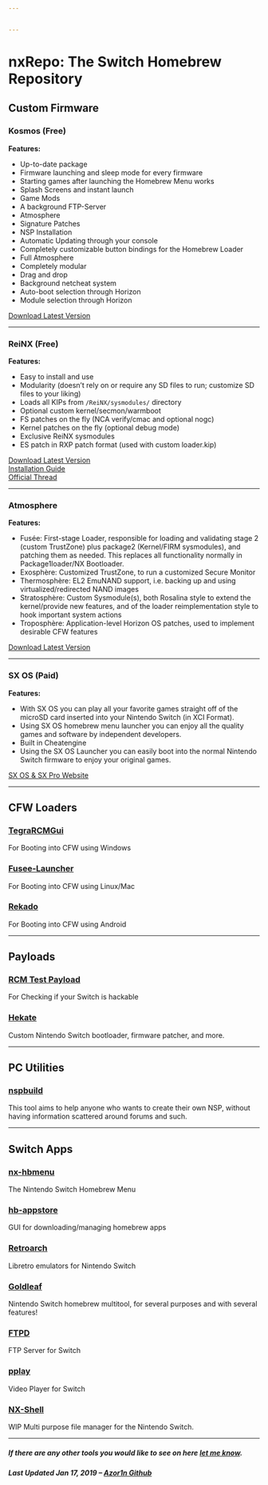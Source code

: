 ```yaml
---


---
```


<h1 id="nxrepo-the-switch-homebrew-repository">nxRepo: The Switch Homebrew Repository</h1>
<h2 id="custom-firmware">Custom Firmware</h2>
<h3 id="kosmos-free">Kosmos (Free)</h3>
<p><strong>Features:</strong></p>
<ul>
<li>Up-to-date package</li>
<li>Firmware launching and sleep mode for every firmware</li>
<li>Starting games after launching the Homebrew Menu works</li>
<li>Splash Screens and instant launch</li>
<li>Game Mods</li>
<li>A background FTP-Server</li>
<li>Atmosphere</li>
<li>Signature Patches</li>
<li>NSP Installation</li>
<li>Automatic Updating through your console</li>
<li>Completely customizable button bindings for the Homebrew Loader</li>
<li>Full Atmosphere</li>
<li>Completely modular</li>
<li>Drag and drop</li>
<li>Background netcheat system</li>
<li>Auto-boot selection through Horizon</li>
<li>Module selection through Horizon</li>
</ul>
<p><a href="https://github.com/AtlasNX/Kosmos/releases">Download Latest Version</a></p>
<hr>
<h3 id="reinx-free">ReiNX (Free)</h3>
<p><strong>Features:</strong></p>
<ul>
<li>Easy to install and use</li>
<li>Modularity (doesn’t rely on or require any SD files to run; customize SD files to your liking)</li>
<li>Loads all KIPs from <code>/ReiNX/sysmodules/</code> directory</li>
<li>Optional custom kernel/secmon/warmboot</li>
<li>FS patches on the fly (NCA verify/cmac and optional nogc)</li>
<li>Kernel patches on the fly (optional debug mode)</li>
<li>Exclusive ReiNX sysmodules</li>
<li>ES patch in RXP patch format (used with custom loader.kip)</li>
</ul>
<p><a href="https://github.com/Reisyukaku/ReiNX/releases">Download Latest Version</a><br>
<a href="https://reinx.guide/">Installation Guide</a><br>
<a href="https://gbatemp.net/threads/official-reinx-thread.512203/">Official Thread</a></p>
<hr>
<h3 id="atmosphere">Atmosphere</h3>
<p><strong>Features:</strong></p>
<ul>
<li>Fusée: First-stage Loader, responsible for loading and validating stage 2 (custom TrustZone) plus package2 (Kernel/FIRM sysmodules), and patching them as needed. This replaces all functionality normally in Package1loader/NX Bootloader.</li>
<li>Exosphère: Customized TrustZone, to run a customized Secure Monitor</li>
<li>Thermosphère: EL2 EmuNAND support, i.e. backing up and using virtualized/redirected NAND images</li>
<li>Stratosphère: Custom Sysmodule(s), both Rosalina style to extend the kernel/provide new features, and of the loader reimplementation style to hook important system actions</li>
<li>Troposphère: Application-level Horizon OS patches, used to implement desirable CFW features</li>
</ul>
<p><a href="https://github.com/Atmosphere-NX/Atmosphere/releases">Download Latest Version</a></p>
<hr>
<h3 id="sx-os-paid">SX OS (Paid)</h3>
<p><strong>Features:</strong></p>
<ul>
<li>With SX OS you can play all your favorite games straight off of the microSD card inserted into your Nintendo Switch (in XCI Format).</li>
<li>Using SX OS homebrew menu launcher you can enjoy all the quality games and software by independent developers.</li>
<li>Built in Cheatengine</li>
<li>Using the SX OS Launcher you can easily boot into the normal Nintendo Switch firmware to enjoy your original games.</li>
</ul>
<p><a href="https://sx.xecuter.com/">SX OS &amp; SX Pro Website</a></p>
<hr>
<h2 id="cfw-loaders">CFW Loaders</h2>
<h3 id="tegrarcmgui"><a href="https://github.com/eliboa/TegraRcmGUI/releases">TegraRCMGui</a></h3>
<p>For Booting into CFW using Windows</p>
<h3 id="fusee-launcher"><a href="https://github.com/Cease-and-DeSwitch/fusee-launchr">Fusee-Launcher</a></h3>
<p>For Booting into CFW using Linux/Mac</p>
<h3 id="rekado"><a href="https://github.com/MenosGrante/Rekado/releases">Rekado</a></h3>
<p>For Booting into CFW using Android</p>
<hr>
<h2 id="payloads">Payloads</h2>
<h3 id="rcm-test-payload"><a href="https://drive.google.com/file/d/1Bzku9r9GJ4F_3BoCBa-9QsPUav2-_2V4/view">RCM Test Payload</a></h3>
<p>For Checking if your Switch is hackable</p>
<h3 id="hekate"><a href="https://github.com/CTCaer/hekate/releases">Hekate</a></h3>
<p>Custom Nintendo Switch bootloader, firmware patcher, and more.</p>
<hr>
<h2 id="pc-utilities">PC Utilities</h2>
<h3 id="nspbuild"><a href="https://github.com/ThatNerdyPikachu/nspbuild/releases">nspbuild</a></h3>
<p>This tool aims to help anyone who wants to create their own NSP, without having information scattered around forums and such.</p>
<hr>
<h2 id="switch-apps">Switch Apps</h2>
<h3 id="nx-hbmenu"><a href="https://github.com/switchbrew/nx-hbmenu/releases">nx-hbmenu</a></h3>
<p>The Nintendo Switch Homebrew Menu</p>
<h3 id="hb-appstore"><a href="https://github.com/vgmoose/hb-appstore/releases">hb-appstore</a></h3>
<p>GUI for downloading/managing homebrew apps</p>
<h3 id="retroarch"><a href="http://www.retroarch.com">Retroarch</a></h3>
<p>Libretro emulators for Nintendo Switch</p>
<h3 id="goldleaf"><a href="https://github.com/XorTroll/Goldleaf/releases">Goldleaf</a></h3>
<p>Nintendo Switch homebrew multitool, for several purposes and with several features!</p>
<h3 id="ftpd"><a href="https://github.com/WinterMute/ftpd/releases">FTPD</a></h3>
<p>FTP Server for Switch</p>
<h3 id="pplay"><a href="https://github.com/Cpasjuste/pplay/releases">pplay</a></h3>
<p>Video Player for Switch</p>
<h3 id="nx-shell"><a href="https://github.com/joel16/NX-Shell/releases">NX-Shell</a></h3>
<p>WIP Multi purpose file manager for the Nintendo Switch.</p>
<hr>
<h5 id="if-there-are-any-other-tools-you-would-like-to-see-on-here-let-me-know.">If there are any other tools you would like to see on here <a href="mailto:azonix401@gmail.com">let me know</a>.</h5>
<h5 id="last-updated-jan-17-2019----azor1n-github">Last Updated Jan 17, 2019 – <a href="https://www.github.com/azor1n">Azor1n Github</a></h5>

